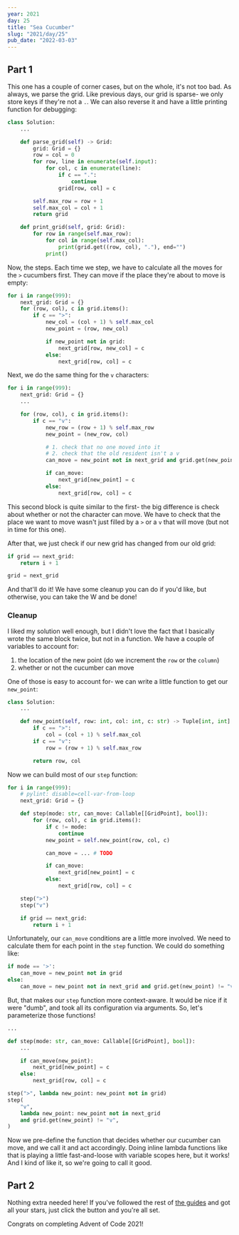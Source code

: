 ```yaml
---
year: 2021
day: 25
title: "Sea Cucumber"
slug: "2021/day/25"
pub_date: "2022-03-03"
---
```


## Part 1

This one has a couple of corner cases, but on the whole, it's not too bad. As always, we parse the grid. Like previous days, our grid is sparse- we only store keys if they're not a `.`. We can also reverse it and have a little printing function for debugging:

```py
class Solution:
    ...

    def parse_grid(self) -> Grid:
        grid: Grid = {}
        row = col = 0
        for row, line in enumerate(self.input):
            for col, c in enumerate(line):
                if c == ".":
                    continue
                grid[row, col] = c

        self.max_row = row + 1
        self.max_col = col + 1
        return grid

    def print_grid(self, grid: Grid):
        for row in range(self.max_row):
            for col in range(self.max_col):
                print(grid.get((row, col), "."), end="")
            print()
```

Now, the steps. Each time we step, we have to calculate all the moves for the `>` cucumbers first. They can move if the place they're about to move is empty:

```py
for i in range(999):
    next_grid: Grid = {}
    for (row, col), c in grid.items():
        if c == ">":
            new_col = (col + 1) % self.max_col
            new_point = (row, new_col)

            if new_point not in grid:
                next_grid[row, new_col] = c
            else:
                next_grid[row, col] = c
```

Next, we do the same thing for the `v` characters:

```py
for i in range(999):
    next_grid: Grid = {}
    ...

    for (row, col), c in grid.items():
        if c == "v":
            new_row = (row + 1) % self.max_row
            new_point = (new_row, col)

            # 1. check that no one moved into it
            # 2. check that the old resident isn't a v
            can_move = new_point not in next_grid and grid.get(new_point) != "v"

            if can_move:
                next_grid[new_point] = c
            else:
                next_grid[row, col] = c
```

This second block is quite similar to the first- the big difference is check about whether or not the character can move. We have to check that the place we want to move wasn't just filled by a `>` or a `v` that will move (but not in time for this one).

After that, we just check if our new grid has changed from our old grid:

```py
if grid == next_grid:
    return i + 1

grid = next_grid
```

And that'll do it! We have some cleanup you can do if you'd like, but otherwise, you can take the W and be done!

### Cleanup

I liked my solution well enough, but I didn't love the fact that I basically wrote the same block twice, but not in a function. We have a couple of variables to account for:

1. the location of the new point (do we increment the `row` or the `column`)
2. whether or not the cucumber can move

One of those is easy to account for- we can write a little function to get our `new_point`:

```py
class Solution:
    ...

    def new_point(self, row: int, col: int, c: str) -> Tuple[int, int]:
        if c == ">":
            col = (col + 1) % self.max_col
        if c == "v":
            row = (row + 1) % self.max_row

        return row, col
```

Now we can build most of our `step` function:

```py
for i in range(999):
    # pylint: disable=cell-var-from-loop
    next_grid: Grid = {}

    def step(mode: str, can_move: Callable[[GridPoint], bool]):
        for (row, col), c in grid.items():
            if c != mode:
                continue
            new_point = self.new_point(row, col, c)

            can_move = ... # TODO

            if can_move:
                next_grid[new_point] = c
            else:
                next_grid[row, col] = c

    step(">")
    step("v")

    if grid == next_grid:
        return i + 1
```

Unfortunately, our `can_move` conditions are a little more involved. We need to calculate them for each point in the `step` function. We could do something like:

```py
if mode == '>':
    can_move = new_point not in grid
else:
    can_move = new_point not in next_grid and grid.get(new_point) != "v"
```

But, that makes our `step` function more context-aware. It would be nice if it were "dumb", and took all its configuration via arguments. So, let's parameterize those functions!

```py
...

def step(mode: str, can_move: Callable[[GridPoint], bool]):
    ...

    if can_move(new_point):
        next_grid[new_point] = c
    else:
        next_grid[row, col] = c

step(">", lambda new_point: new_point not in grid)
step(
    "v",
    lambda new_point: new_point not in next_grid
    and grid.get(new_point) != "v",
)
```

Now we pre-define the function that decides whether our cucumber can move, and we call it and act accordingly. Doing inline lambda functions like that is playing a little fast-and-loose with variable scopes here, but it works! And I kind of like it, so we're going to call it good.

## Part 2

Nothing extra needed here! If you've followed the rest of [the guides](https://github.com/xavdid/advent-of-code/tree/main/solutions/2021) and got all your stars, just click the button and you're all set.

Congrats on completing Advent of Code 2021!
